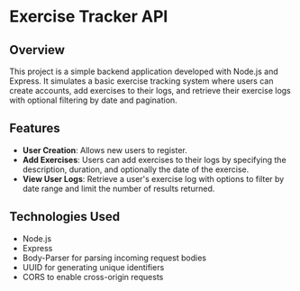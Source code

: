 # Exercise Tracker API

## Overview
This project is a simple backend application developed with Node.js and Express. It simulates a basic exercise tracking system where users can create accounts, add exercises to their logs, and retrieve their exercise logs with optional filtering by date and pagination.

## Features
- **User Creation**: Allows new users to register.
- **Add Exercises**: Users can add exercises to their logs by specifying the description, duration, and optionally the date of the exercise.
- **View User Logs**: Retrieve a user's exercise log with options to filter by date range and limit the number of results returned.

## Technologies Used
- Node.js
- Express
- Body-Parser for parsing incoming request bodies
- UUID for generating unique identifiers
- CORS to enable cross-origin requests